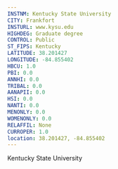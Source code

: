 ```yaml
---
INSTNM: Kentucky State University
CITY: Frankfort
INSTURL: www.kysu.edu
HIGHDEG: Graduate degree
CONTROL: Public
ST_FIPS: Kentucky
LATITUDE: 38.201427
LONGITUDE: -84.855402
HBCU: 1.0
PBI: 0.0
ANNHI: 0.0
TRIBAL: 0.0
AANAPII: 0.0
HSI: 0.0
NANTI: 0.0
MENONLY: 0.0
WOMENONLY: 0.0
RELAFFIL: None
CURROPER: 1.0
location: 38.201427, -84.855402
---
```

Kentucky State University